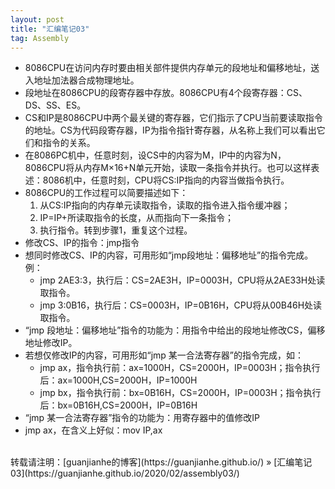 ```yaml
---
layout: post
title: "汇编笔记03" 
tag: Assembly
---
```


- 8086CPU在访问内存时要由相关部件提供内存单元的段地址和偏移地址，送入地址加法器合成物理地址。
- 段地址在8086CPU的段寄存器中存放。8086CPU有4个段寄存器：CS、DS、SS、ES。
- CS和IP是8086CPU中两个最关键的寄存器，它们指示了CPU当前要读取指令的地址。CS为代码段寄存器，IP为指令指针寄存器，从名称上我们可以看出它们和指令的关系。
- 在8086PC机中，任意时刻，设CS中的内容为M，IP中的内容为N，8086CPU将从内存M×16+N单元开始，读取一条指令并执行。也可以这样表述：8086机中，任意时刻，CPU将CS:IP指向的内容当做指令执行。
- 8086CPU的工作过程可以简要描述如下：
  1. 从CS:IP指向的内存单元读取指令，读取的指令进入指令缓冲器；
  2. IP=IP+所读取指令的长度，从而指向下一条指令；
  3. 执行指令。转到步骤1，重复这个过程。
- 修改CS、IP的指令：jmp指令
- 想同时修改CS、IP的内容，可用形如“jmp段地址：偏移地址”的指令完成。例：
  * jmp  2AE3:3，执行后：CS=2AE3H，IP=0003H，CPU将从2AE33H处读取指令。
  * jmp  3:0B16，执行后：CS=0003H，IP=0B16H，CPU将从00B46H处读取指令。
- “jmp 段地址：偏移地址”指令的功能为：用指令中给出的段地址修改CS，偏移地址修改IP。
- 若想仅修改IP的内容，可用形如“jmp 某一合法寄存器”的指令完成，如：
  * jmp ax，指令执行前：ax=1000H，CS=2000H，IP=0003H；指令执行后：ax=1000H,CS=2000H，IP=1000H
  * jmp bx，指令执行前：bx=0B16H，CS=2000H，IP=0003H；指令执行后：bx=0B16H,CS=2000H，IP=0B16H
- “jmp 某一合法寄存器”指令的功能为：用寄存器中的值修改IP
- jmp ax，在含义上好似：mov IP,ax





<br>
转载请注明：[guanjianhe的博客](https://guanjianhe.github.io/) » [汇编笔记03](https://guanjianhe.github.io/2020/02/assembly03/)